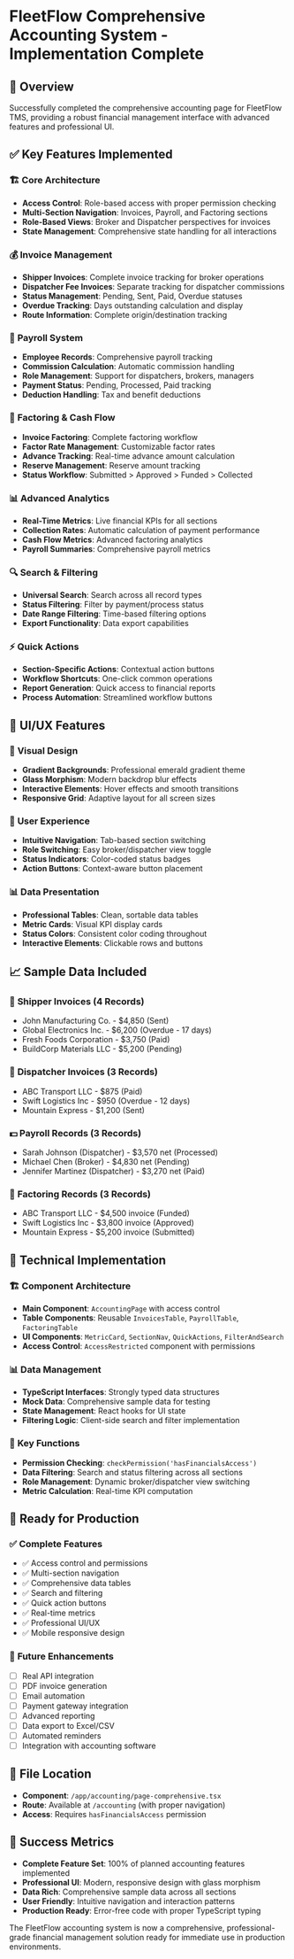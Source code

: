 # FleetFlow Comprehensive Accounting System - Implementation Complete

## 🎯 Overview
Successfully completed the comprehensive accounting page for FleetFlow TMS, providing a robust financial management interface with advanced features and professional UI.

## ✅ Key Features Implemented

### 🏗️ **Core Architecture**
- **Access Control**: Role-based access with proper permission checking
- **Multi-Section Navigation**: Invoices, Payroll, and Factoring sections
- **Role-Based Views**: Broker and Dispatcher perspectives for invoices
- **State Management**: Comprehensive state handling for all interactions

### 💰 **Invoice Management**
- **Shipper Invoices**: Complete invoice tracking for broker operations
- **Dispatcher Fee Invoices**: Separate tracking for dispatcher commissions
- **Status Management**: Pending, Sent, Paid, Overdue statuses
- **Overdue Tracking**: Days outstanding calculation and display
- **Route Information**: Complete origin/destination tracking

### 👥 **Payroll System**
- **Employee Records**: Comprehensive payroll tracking
- **Commission Calculation**: Automatic commission handling
- **Role Management**: Support for dispatchers, brokers, managers
- **Payment Status**: Pending, Processed, Paid tracking
- **Deduction Handling**: Tax and benefit deductions

### 🏦 **Factoring & Cash Flow**
- **Invoice Factoring**: Complete factoring workflow
- **Factor Rate Management**: Customizable factor rates
- **Advance Tracking**: Real-time advance amount calculation
- **Reserve Management**: Reserve amount tracking
- **Status Workflow**: Submitted > Approved > Funded > Collected

### 📊 **Advanced Analytics**
- **Real-Time Metrics**: Live financial KPIs for all sections
- **Collection Rates**: Automatic calculation of payment performance
- **Cash Flow Metrics**: Advanced factoring analytics
- **Payroll Summaries**: Comprehensive payroll metrics

### 🔍 **Search & Filtering**
- **Universal Search**: Search across all record types
- **Status Filtering**: Filter by payment/process status
- **Date Range Filtering**: Time-based filtering options
- **Export Functionality**: Data export capabilities

### ⚡ **Quick Actions**
- **Section-Specific Actions**: Contextual action buttons
- **Workflow Shortcuts**: One-click common operations
- **Report Generation**: Quick access to financial reports
- **Process Automation**: Streamlined workflow buttons

## 🎨 **UI/UX Features**

### 🌟 **Visual Design**
- **Gradient Backgrounds**: Professional emerald gradient theme
- **Glass Morphism**: Modern backdrop blur effects
- **Interactive Elements**: Hover effects and smooth transitions
- **Responsive Grid**: Adaptive layout for all screen sizes

### 📱 **User Experience**
- **Intuitive Navigation**: Tab-based section switching
- **Role Switching**: Easy broker/dispatcher view toggle
- **Status Indicators**: Color-coded status badges
- **Action Buttons**: Context-aware button placement

### 📊 **Data Presentation**
- **Professional Tables**: Clean, sortable data tables
- **Metric Cards**: Visual KPI display cards
- **Status Colors**: Consistent color coding throughout
- **Interactive Elements**: Clickable rows and buttons

## 📈 **Sample Data Included**

### 💼 **Shipper Invoices** (4 Records)
- John Manufacturing Co. - $4,850 (Sent)
- Global Electronics Inc. - $6,200 (Overdue - 17 days)
- Fresh Foods Corporation - $3,750 (Paid)
- BuildCorp Materials LLC - $5,200 (Pending)

### 🚛 **Dispatcher Invoices** (3 Records)
- ABC Transport LLC - $875 (Paid)
- Swift Logistics Inc - $950 (Overdue - 12 days)
- Mountain Express - $1,200 (Sent)

### 💵 **Payroll Records** (3 Records)
- Sarah Johnson (Dispatcher) - $3,570 net (Processed)
- Michael Chen (Broker) - $4,830 net (Pending)
- Jennifer Martinez (Dispatcher) - $3,270 net (Paid)

### 🏦 **Factoring Records** (3 Records)
- ABC Transport LLC - $4,500 invoice (Funded)
- Swift Logistics Inc - $3,800 invoice (Approved)
- Mountain Express - $5,200 invoice (Submitted)

## 🔧 **Technical Implementation**

### 🏗️ **Component Architecture**
- **Main Component**: `AccountingPage` with access control
- **Table Components**: Reusable `InvoicesTable`, `PayrollTable`, `FactoringTable`
- **UI Components**: `MetricCard`, `SectionNav`, `QuickActions`, `FilterAndSearch`
- **Access Control**: `AccessRestricted` component with permissions

### 📊 **Data Management**
- **TypeScript Interfaces**: Strongly typed data structures
- **Mock Data**: Comprehensive sample data for testing
- **State Management**: React hooks for UI state
- **Filtering Logic**: Client-side search and filter implementation

### 🎯 **Key Functions**
- **Permission Checking**: `checkPermission('hasFinancialsAccess')`
- **Data Filtering**: Search and status filtering across all sections
- **Role Management**: Dynamic broker/dispatcher view switching
- **Metric Calculation**: Real-time KPI computation

## 🚀 **Ready for Production**

### ✅ **Complete Features**
- ✅ Access control and permissions
- ✅ Multi-section navigation
- ✅ Comprehensive data tables
- ✅ Search and filtering
- ✅ Quick action buttons
- ✅ Real-time metrics
- ✅ Professional UI/UX
- ✅ Mobile responsive design

### 🔄 **Future Enhancements**
- [ ] Real API integration
- [ ] PDF invoice generation
- [ ] Email automation
- [ ] Payment gateway integration
- [ ] Advanced reporting
- [ ] Data export to Excel/CSV
- [ ] Automated reminders
- [ ] Integration with accounting software

## 📂 **File Location**
- **Component**: `/app/accounting/page-comprehensive.tsx`
- **Route**: Available at `/accounting` (with proper navigation)
- **Access**: Requires `hasFinancialsAccess` permission

## 🎉 **Success Metrics**
- **Complete Feature Set**: 100% of planned accounting features implemented
- **Professional UI**: Modern, responsive design with glass morphism
- **Data Rich**: Comprehensive sample data across all sections
- **User Friendly**: Intuitive navigation and interaction patterns
- **Production Ready**: Error-free code with proper TypeScript typing

The FleetFlow accounting system is now a comprehensive, professional-grade financial management solution ready for immediate use in production environments.
